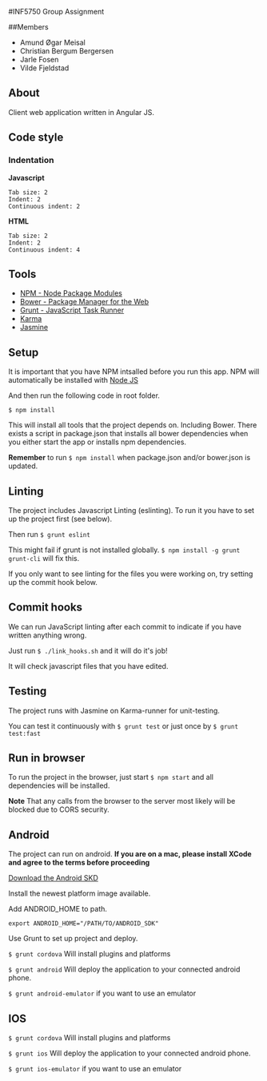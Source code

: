 #INF5750 Group Assignment

##Members
* Amund Øgar Meisal
* Christian Bergum Bergersen
* Jarle Fosen
* Vilde Fjeldstad

## About
Client web application written in Angular JS.

## Code style

### Indentation

**Javascript**
```
Tab size: 2
Indent: 2
Continuous indent: 2
```

**HTML**
```
Tab size: 2
Indent: 2
Continuous indent: 4
```

## Tools
* [NPM - Node Package Modules](http://npmjs.org/)
* [Bower - Package Manager for the Web](http://bower.io/)
* [Grunt - JavaScript Task Runner](http://gruntjs.com/)
* [Karma](http://karma-runner.github.io/)
* [Jasmine](http://jasmine.github.io/)

## Setup

It is important that you have NPM intsalled before you run this app.
NPM will automatically be installed with [Node JS](http://nodejs.org/)

And then run the following code in root folder.

```
$ npm install
```

This will install all tools that the project depends on. Including Bower.
There exists a script in package.json that installs all bower dependencies
when you either start the app or installs npm dependencies.

**Remember** to run `$ npm install` when package.json and/or bower.json is updated.


## Linting

The project includes Javascript Linting (eslinting).
To run it you have to set up the project first (see below).

Then run `$ grunt eslint`

This might fail if grunt is not installed globally. `$ npm install -g grunt grunt-cli` will fix this.

If you only want to see linting for the files you were working on, try
setting up the commit hook below.

## Commit hooks

We can run JavaScript linting after each commit to indicate if you have
written anything wrong.

Just run `$ ./link_hooks.sh` and it will do it's job!

It will check javascript files that you have edited.

## Testing

The project runs with Jasmine on Karma-runner for unit-testing.

You can test it continuously with `$ grunt test` or just once by `$ grunt test:fast`

## Run in browser

To run the project in the browser, just start `$ npm start` and all
dependencies will be installed.

**Note** That any calls from the browser to the server most likely will be blocked due to CORS security.

## Android

The project can run on android. **If you are on a mac, please install XCode
and agree to the terms before proceeding**

[Download the Android SKD](http://developer.android.com/sdk/installing/index.html)

Install the newest platform image available.

Add ANDROID_HOME to path.

```
export ANDROID_HOME="/PATH/TO/ANDROID_SDK"
```

Use Grunt to set up project and deploy.

`$ grunt cordova` Will install plugins and platforms

`$ grunt android` Will deploy the application to your connected android phone.

`$ grunt android-emulator` if you want to use an emulator

## IOS

`$ grunt cordova` Will install plugins and platforms

`$ grunt ios` Will deploy the application to your connected android phone.

`$ grunt ios-emulator` if you want to use an emulator
